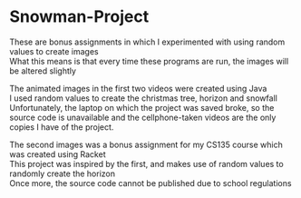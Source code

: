 # Snowman-Project
These are bonus assignments in which I experimented with using random values to create images            
What this means is that every time these programs are run, the images will be altered slightly                                                              

The animated images in the first two videos were created using Java            
I used random values to create the christmas tree, horizon and snowfall        
Unfortunately, the laptop on which the project was saved broke, so the source code is unavailable and the cellphone-taken videos are the only copies I have of the project.      

The second images was a bonus assignment for my CS135 course which was created using Racket                           
This project was inspired by the first, and makes use of random values to randomly create the horizon                    
Once more, the source code cannot be published due to school regulations
